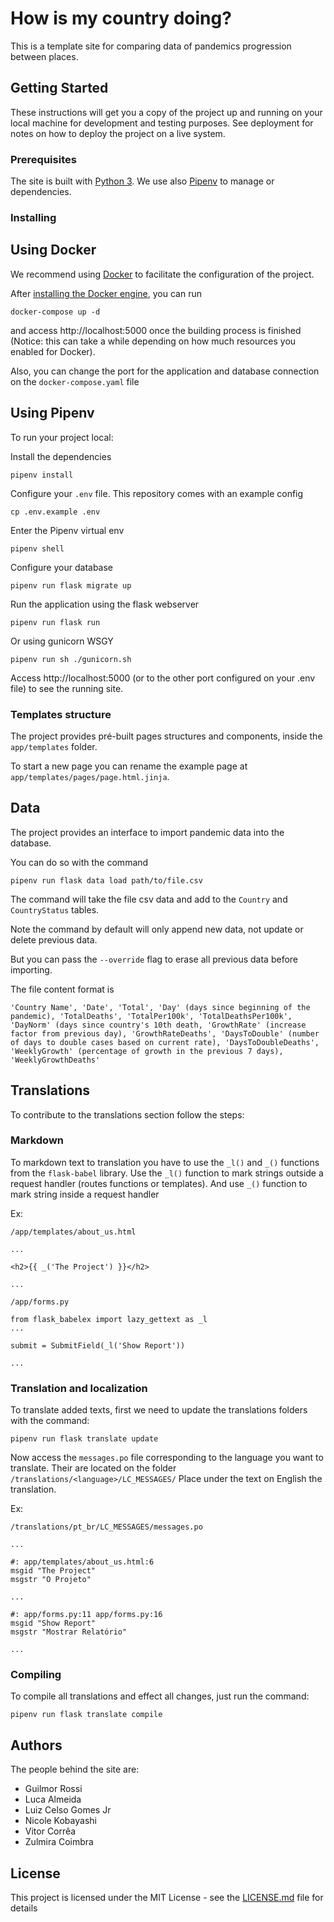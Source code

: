 # How is my country doing?

This is a template site for comparing data of pandemics progression between places.

## Getting Started

These instructions will get you a copy of the project up and running on your local machine for development and testing purposes. See deployment for notes on how to deploy the project on a live system.

### Prerequisites

The site is built with [Python 3](https://www.python.org/downloads/).
We use also [Pipenv](https://github.com/pypa/pipenv) to manage or dependencies.

### Installing

## Using Docker

We recommend using [Docker](https://www.docker.com/) to facilitate the configuration of the project.

After [installing the Docker engine](https://www.docker.com/get-started), you can run

```
docker-compose up -d
```

and access http://localhost:5000 once the building process is finished (Notice: this can take a while depending on how much resources you enabled for Docker).

Also, you can change the port for the application and database connection on the `docker-compose.yaml` file

## Using Pipenv

To run your project local:

Install the dependencies

```
pipenv install
```

Configure your `.env` file. This repository comes with an example config

```
cp .env.example .env
```

Enter the Pipenv virtual env

```
pipenv shell
```

Configure your database
```
pipenv run flask migrate up
```

Run the application using the flask webserver

```
pipenv run flask run
```

Or using gunicorn WSGY

```
pipenv run sh ./gunicorn.sh
```

Access http://localhost:5000 (or to the other port configured on your .env file) to see the running site.

### Templates structure

The project provides pré-built pages structures and components, inside the `app/templates` folder.

To start a new page you can rename the example page at `app/templates/pages/page.html.jinja`.

## Data

The project provides an interface to import pandemic data into the database.

You can do so with the command

```
pipenv run flask data load path/to/file.csv
```

The command will take the file csv data and add to the `Country` and `CountryStatus` tables.

Note the command by default will only append new data, not update or delete previous data.

But you can pass the `--override` flag to erase all previous data before importing.

The file content format is

```
'Country Name', 'Date', 'Total', 'Day' (days since beginning of the pandemic), 'TotalDeaths', 'TotalPer100k', 'TotalDeathsPer100k', 'DayNorm' (days since country's 10th death, 'GrowthRate' (increase factor from previous day), 'GrowthRateDeaths', 'DaysToDouble' (number of days to double cases based on current rate), 'DaysToDoubleDeaths', 'WeeklyGrowth' (percentage of growth in the previous 7 days), 'WeeklyGrowthDeaths'
```

## Translations

To contribute to the translations section follow the steps:

### Markdown

To markdown text to translation you have to use the `_l()` and `_()` functions from the `flask-babel` library. Use the `_l()` function to mark strings outside a request handler (routes functions or templates). And use `_()` function to mark string inside a request handler

Ex:

`/app/templates/about_us.html`
```
...

<h2>{{ _('The Project') }}</h2>

...
```

`/app/forms.py`
```
from flask_babelex import lazy_gettext as _l
...

submit = SubmitField(_l('Show Report'))

...
```

### Translation and localization

To translate added texts, first we need to update the translations folders with the command:


```
pipenv run flask translate update
```

Now access the `messages.po` file corresponding to the language you want to translate. Their are located on the folder `/translations/<language>/LC_MESSAGES/`
Place under the text on English the translation.

Ex:

`/translations/pt_br/LC_MESSAGES/messages.po`

```
...

#: app/templates/about_us.html:6
msgid "The Project"
msgstr "O Projeto"

...

#: app/forms.py:11 app/forms.py:16
msgid "Show Report"
msgstr "Mostrar Relatório"

...
```

### Compiling

To compile all translations and effect all changes, just run the command:

```
pipenv run flask translate compile
```

## Authors

The people behind the site are:

- Guilmor Rossi
- Luca Almeida
- Luiz Celso Gomes Jr
- Nicole Kobayashi
- Vitor Corrêa
- Zulmira Coimbra

## License

This project is licensed under the MIT License - see the [LICENSE.md](LICENSE.md) file for details
